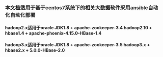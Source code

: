 ### 本文档适用于基于centos7系统下的相关大数据软件采用ansible自动化自动化部署  
#### hadoop2.x适用于oracle JDK1.8 + apache-zookeeper-3.4 hadoop2.10 + hbase1.4 + apache-phoenix-4.15.0-HBase-1.4  
#### hadoop3.x适用于oracle JDK1.8 + apache-zookeeper-3.5 hadoop3.x + hbase2.x + 5.0.0-HBase-2.0  
